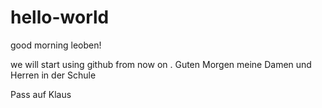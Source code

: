 # hello-world

good morning leoben!

we will start using github from now on
.
Guten Morgen meine Damen und Herren in der Schule

Pass auf Klaus
